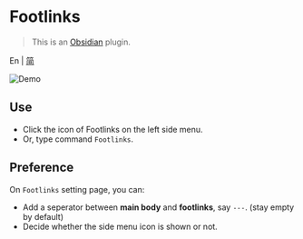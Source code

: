 # Footlinks

> This is an [Obsidian](https://obsidian.md) plugin.

En | [简](https://github.com/DahaWong/obsidian-footlinks/blob/main/README_zh.md)

![Demo](https://raw.githubusercontent.com/DahaWong/obsidian-footlinks/main/demo.png)

## Use
- Click the icon of Footlinks on the left side menu.
- Or, type command `Footlinks`.

## Preference
On `Footlinks` setting page, you can:
-  Add a seperator between **main body** and **footlinks**, say `---`. (stay empty by default)
- Decide whether the side menu icon is shown or not.
